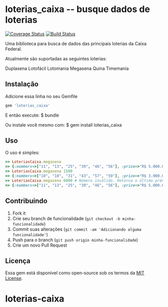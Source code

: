 # loterias_caixa  -- busque dados de loterias
[![Coverage Status](https://coveralls.io/repos/github/gioknx/loterias-caixa/badge.svg?branch=master)](https://coveralls.io/github/gioknx/loterias-caixa?branch=master)
[![Build Status](https://travis-ci.org/gioknx/loterias-caixa.svg?branch=master)](https://travis-ci.org/gioknx/loterias-caixa)


Uma biblioteca para busca de dados das principais loterias da Caixa Federal.

Atualmente são suportadas as seguintes loterias:

Duplasena
Lotofácil
Lotomania
Megasena
Quina
Timemania

## Instalação

Adicione essa linha no seu Gemfile

```ruby
gem 'loterias_caixa'
```

E então execute:
    $ bundle

Ou instale você mesmo com:
    $ gem install loterias_caixa

## Uso

O uso é simples:

```ruby
>> LoteriasCaixa.megasena
=> {:numbers=>["11", "13", "25", "39", "46", "56"], :prize=>"R$ 5.000.000,00", :contest_date=>"03/11/2016", :contest_number=>"1872", :is_last?=>true}
>> LoteriasCaixa.megasena 1500
=> {:numbers=>["10", "18", "31", "43", "57", "59"], :prize=>"R$ 3.000.000,00", :contest_date=>"05/06/2013", :contest_number=>"1500", :is_last?=>false}
>> LoteriasCaixa.megasena 6000 # Número inválido. Retorna o último prémio.
=> {:numbers=>["11", "13", "25", "39", "46", "56"], :prize=>"R$ 5.000.000,00", :contest_date=>"03/11/2016", :contest_number=>"1872", :is_last?=>true}
```

## Contribuindo

1. Fork it
2. Crie seu branch de funcionalidade (`git checkout -b minha-funcionalidade`)
3. Commit suas alterações (`git commit -am 'Adicionando alguma funcionalidade'`)
4. Push para o branch (`git push origin minha-funcionalidade`)
5. Crie um novo Pull Request

## Licença

Essa gem está disponível como open-source sob os termos da [MIT License](http://opensource.org/licenses/MIT).

# loterias-caixa
